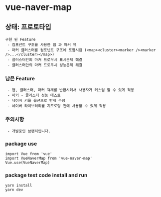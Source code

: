 # vue-naver-map

## 상태: 프로토타입
```
구현 된 Feature
 - 컴포넌트 구조를 사용한 맵 과 마커 뷰
 - 마커 클러스터를 컴포넌트 구조에 포함시킴 (<map><cluster><marker /><marker />...</cluster></map>)
 - 클러스터안의 마커 드로우시 표시문제 해결
 - 클러스터안의 마커 드로우시 성능문제 해결
```

### 남은 Feature
```
 - 맵, 클러스터, 마커 객체를 반환시켜서 사용자가 커스텀 할 수 있게 적용
 - 마커 - 클러스터 성능 테스트
 - 네이버 키를 옵션으로 받게 수정
 - 네이버 라이브러리를 지도로딩 전에 사용할 수 있게 적용
```

### 주의사항
```
 - 개발중인 브랜치입니다.
```

### package use
```
import Vue from 'vue'
import VueNaverMap from 'vue-naver-map'
Vue.use(VueNaverMap)
```

### package test code install and run
```
yarn install
yarn dev
```

